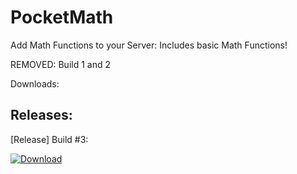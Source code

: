 # PocketMath
Add Math Functions to your Server: Includes basic Math Functions!

REMOVED: Build 1 and 2

Downloads:

## Releases:

[Release] Build #3:

<a href = "https://github.com/SWNetworkDevelopers/PocketMath/releases/download/Release3/PocketMath_v0.0.1.phar">![Download](http://1.bp.blogspot.com/-FcmLlS5BGas/VUzfSCHLL0I/AAAAAAAAZuc/4-zKscFwv7w/s1600/download-button-png-azul-reflexo.png)</a>
